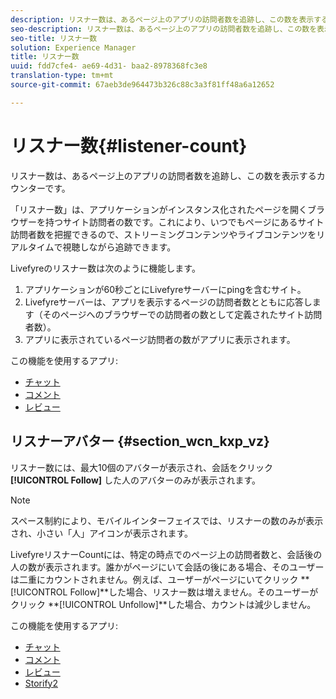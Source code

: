 ```yaml
---
description: リスナー数は、あるページ上のアプリの訪問者数を追跡し、この数を表示するカウンターです。
seo-description: リスナー数は、あるページ上のアプリの訪問者数を追跡し、この数を表示するカウンターです。
seo-title: リスナー数
solution: Experience Manager
title: リスナー数
uuid: fdd7cfe4- ae69-4d31- baa2-8978368fc3e8
translation-type: tm+mt
source-git-commit: 67aeb3de964473b326c88c3a3f81ff48a6a12652

---
```



# リスナー数{#listener-count}

リスナー数は、あるページ上のアプリの訪問者数を追跡し、この数を表示するカウンターです。

「リスナー数」は、アプリケーションがインスタンス化されたページを開くブラウザーを持つサイト訪問者の数です。これにより、いつでもページにあるサイト訪問者数を把握できるので、ストリーミングコンテンツやライブコンテンツをリアルタイムで視聴しながら追跡できます。

Livefyreのリスナー数は次のように機能します。

1. アプリケーションが60秒ごとにLivefyreサーバーにpingを含むサイト。
1. Livefyreサーバーは、アプリを表示するページの訪問者数とともに応答します（そのページへのブラウザーでの訪問者の数として定義されたサイト訪問者数）。
1. アプリに表示されているページ訪問者の数がアプリに表示されます。

この機能を使用するアプリ:

* [チャット](../c-about-apps/c-chat-app/c-chat-app.md#c_chat_app)
* [コメント](/help/using/c-about-apps/c-comments/c-comments.md)
* [レビュー](../c-about-apps/c-reviews-app/c-reviews-app.md#c_reviews_app)

## リスナーアバター {#section_wcn_kxp_vz}

リスナー数には、最大10個のアバターが表示され、会話をクリック **[!UICONTROL Follow]** した人のアバターのみが表示されます。

>[!NOTE]
>
>スペース制約により、モバイルインターフェイスでは、リスナーの数のみが表示され、小さい「人」アイコンが表示されます。

LivefyreリスナーCountには、特定の時点でのページ上の訪問者数と、会話後の人の数が表示されます。誰かがページにいて会話の後にある場合、そのユーザーは二重にカウントされません。例えば、ユーザーがページにいてクリック **[!UICONTROL Follow]**した場合、リスナー数は増えません。そのユーザーがクリック **[!UICONTROL Unfollow]**した場合、カウントは減少しません。

この機能を使用するアプリ:

* [チャット](../c-about-apps/c-chat-app/c-chat-app.md#c_chat_app)
* [コメント](/help/using/c-about-apps/c-comments/c-comments.md)
* [レビュー](../c-about-apps/c-reviews-app/c-reviews-app.md#c_reviews_app)
* [Storify2](../c-about-apps/c-storify2/c-storify2.md#c_storify2)

